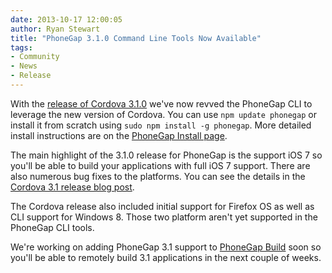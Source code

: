 ```yaml
---
date: 2013-10-17 12:00:05
author: Ryan Stewart
title: "PhoneGap 3.1.0 Command Line Tools Now Available"
tags:
- Community
- News
- Release
---
```


With the [release of Cordova 3.1.0](http://cordova.apache.org/blog/releases/2013/10/02/cordova-31.html) we've now revved the PhoneGap CLI to leverage the new version of Cordova. You can use `npm update phonegap` or install it from scratch using `sudo npm install -g phonegap`. More detailed install instructions are on the [PhoneGap Install page](http://phonegap.com/install/).

The main highlight of the 3.1.0 release for PhoneGap is the support iOS 7 so you'll be able to build your applications with full iOS 7 support. There are also numerous bug fixes to the platforms. You can see the details in the [Cordova 3.1 release blog post](http://cordova.apache.org/blog/releases/2013/10/02/cordova-31.html).

The Cordova release also included initial support for Firefox OS as well as CLI support for Windows 8. Those two platform aren't yet supported in the PhoneGap CLI tools.

We're working on adding PhoneGap 3.1 support to [PhoneGap Build](http://build.phonegap.com) soon so you'll be able to remotely build 3.1 applications in the next couple of weeks.
